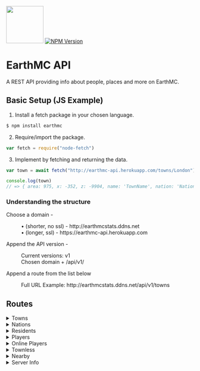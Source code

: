 <img src="https://cdn.glitch.me/project-avatar/5bf8d5e2-f6b5-469a-9f2f-b384fa098bd2.png" width="100"> [![NPM Version][npm-image]][npm-url] 

# EarthMC API 
A REST API providing info about people, places and more on EarthMC.

## Basic Setup (JS Example)
1. Install a fetch package in your chosen language.
```js 
$ npm install earthmc
```
2. Require/import the package.
```js
var fetch = require("node-fetch")
```
3. Implement by fetching and returning the data. 
  ```js
var town = await fetch("http://earthmc-api.herokuapp.com/towns/London").then(res => res.json()).catch(err => { return err })

console.log(town)
// => { area: 975, x: -352, z: -9904, name: 'TownName', nation: 'NationName', mayor: 'MayorName', residents: ['Resident', 'OtherResident', ...], pvp: false, mobs: false, public: false, explosion: false, fire: false, capital: true }
```

### Understanding the structure
<dl>
  <dl>Choose a domain - </dl>
  <dd>• (shorter, no ssl) - http://earthmcstats.ddns.net</dd>
  <dd>• (longer, ssl) - https://earthmc-api.herokuapp.com</dd>

  <dl>Append the API version - </dl>
  <dd>Current versions: v1</dd>
  <dd>Chosen domain + /api/v1/</dd>
  
  <dl>Append a route from the list below</dl>
  <dd>Full URL Example: http://earthmcstats.ddns.net/api/v1/towns</dd>
</dl>

## Routes
<details>
<summary>Towns</summary>
<p>

All - [towns/](https://earthmc-api.herokuapp.com/api/v1/towns/)<br>
Single - [towns/townName](https://earthmc-api.herokuapp.com/api/v1/towns/London)
</details>

<details>
<summary>Nations</summary>
<p>

All - [nations/](https://earthmc-api.herokuapp.com/api/v1/nations/)<br>
Single - [nations/nationName](https://earthmc-api.herokuapp.com/api/v1/nations/Britain)
</details>

<details>
<summary>Residents</summary>
<p>

All - [residents/](https://earthmc-api.herokuapp.com/api/v1/residents/)<br>
Single - [residents/residentName](https://earthmc-api.herokuapp.com/api/v1/residents/Warriorrr)
</details>

<details>
<summary>Players</summary>
<p>

This merges online players and residents.<br>
**NOTE** - The "town", "nation" and "rank" keys will not appear for townless players

All - [allplayers/](https://earthmc-api.herokuapp.com/api/v1/allplayers/)<br>
Single - [allplayers/playerName](https://earthmc-api.herokuapp.com/api/v1/allplayers/playerName)
</details>

<details>
<summary>Online Players</summary>
<p>

All - [onlineplayers/](https://earthmc-api.herokuapp.com/api/v1/onlineplayers/)<br>
Single - [onlineplayers/playerName](https://earthmc-api.herokuapp.com/api/v1/onlineplayers/playerName)
</details>

<details>
<summary>Townless</summary>
<p> 
  
Only displays townless players that are online.
  
[townlessplayers/](https://earthmc-api.herokuapp.com/api/v1/townlessplayers)
</details>

<details>
<summary>Nearby</summary>
<p>
  
Returns any players visible on the map in a radius to a certain point.<br>
  
xPos/zPos - The coordinates of a point on the dynmap.<br>
xRadius/zRadius - The x and z radii (in blocks) around the specified coords.

[nearby/xPos/zPos/xRadius/zRadius](https://earthmc-api.herokuapp.com/api/v1/nearby/xPos/zPos/xRadius/zRadius)
</details>

<details>
<summary>Server Info</summary>
<p>

[serverinfo/](https://earthmc-api.herokuapp.com/api/v1/serverinfo/)
</details>

<!-- Markdown link & img dfn's -->
[npm-image]: https://img.shields.io/npm/v/earthmc.svg?style=flat-square
[npm-url]: https://www.npmjs.com/package/earthmc
[logo]: https://cdn.glitch.me/project-avatar/5bf8d5e2-f6b5-469a-9f2f-b384fa098bd2.png "EarthMC Stats Icon"
